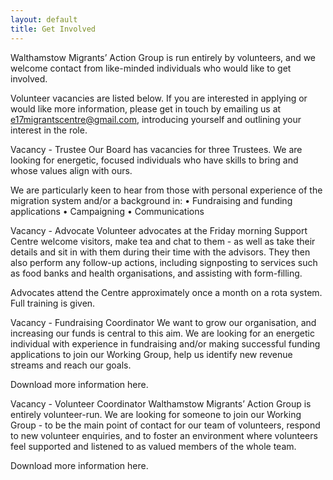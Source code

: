 ```yaml
---
layout: default
title: Get Involved
---
```


Walthamstow Migrants’ Action Group is run entirely by volunteers, and we welcome contact from like-minded individuals who would like to get involved. 

Volunteer vacancies are listed below. If you are interested in applying or would like more information, please get in touch by emailing us at e17migrantscentre@gmail.com, introducing yourself and outlining your interest in the role. 

Vacancy - Trustee
Our Board has vacancies for three Trustees. We are looking for energetic, focused
individuals who have skills to bring and whose values align with ours.

We are particularly keen to hear from those with personal experience of the migration
system and/or a background in:
• Fundraising and funding applications
• Campaigning
• Communications

Vacancy - Advocate
Volunteer advocates at the Friday morning Support Centre welcome visitors, make tea and chat to them - as well as take their details and sit in with them during their time with the advisors. They then also perform any follow-up actions, including signposting to services such as food banks and health organisations, and assisting with form-filling. 

Advocates attend the Centre approximately once a month on a rota system. Full training is given.

Vacancy - Fundraising Coordinator
We want to grow our organisation, and increasing our funds is central to this aim. We are looking for an energetic individual with experience in fundraising and/or making successful funding applications to join our Working Group, help us identify new revenue streams and reach our goals.

Download more information here.

Vacancy - Volunteer Coordinator
Walthamstow Migrants’ Action Group is entirely volunteer-run. We are looking for someone to join our Working Group - to be the main point of contact for our team of volunteers, respond to new volunteer enquiries, and to foster an environment where volunteers feel supported and listened to as valued members of the whole team.

Download more information here.

